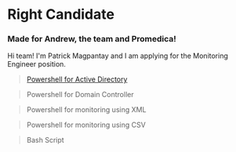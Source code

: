 # Right Candidate
### Made for Andrew, the team and Promedica!

Hi team! I'm Patrick Magpantay and I am applying for the Monitoring Engineer position.

>[Powershell for Active Directory](https://github.com/midnightkali/right-candidate/tree/main/system-sctipts/gpo-domain-update)

>Powershell for Domain Controller

>Powershell for monitoring using XML

>Powershell for monitoring using CSV

>Bash Script
